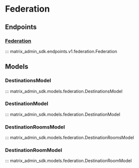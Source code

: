 # Federation

## Endpoints
### [Federation](https://matrix-org.github.io/synapse/latest/usage/administration/admin_api/federation.html)
::: matrix_admin_sdk.endpoints.v1.federation.Federation

## Models
### DestinationsModel
::: matrix_admin_sdk.models.federation.DestinationsModel
### DestinationModel
::: matrix_admin_sdk.models.federation.DestinationModel
### DestinationRoomsModel
::: matrix_admin_sdk.models.federation.DestinationRoomsModel
### DestinationRoomModel
::: matrix_admin_sdk.models.federation.DestinationRoomModel
